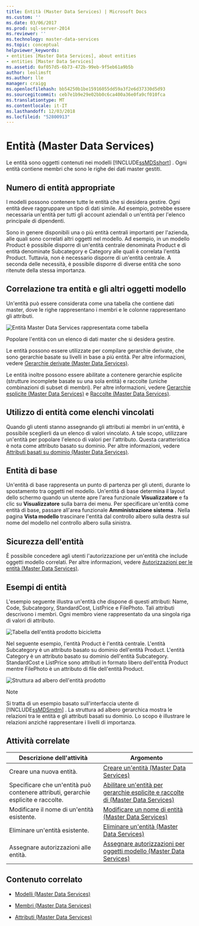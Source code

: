 ```yaml
---
title: Entità (Master Data Services) | Microsoft Docs
ms.custom: ''
ms.date: 03/06/2017
ms.prod: sql-server-2014
ms.reviewer: ''
ms.technology: master-data-services
ms.topic: conceptual
helpviewer_keywords:
- entities [Master Data Services], about entities
- entities [Master Data Services]
ms.assetid: 0af057d5-6b73-472b-99eb-9f5eb61a9b5b
author: leolimsft
ms.author: lle
manager: craigg
ms.openlocfilehash: bb54250b1be15916055dd59a3f2e6d37330d5d93
ms.sourcegitcommit: ceb7e1b9e29e02bb0c6ca400a36e0fa9cf010fca
ms.translationtype: MT
ms.contentlocale: it-IT
ms.lasthandoff: 12/03/2018
ms.locfileid: "52800913"
---
```

# <a name="entities-master-data-services"></a>Entità (Master Data Services)
  Le entità sono oggetti contenuti nei modelli [!INCLUDE[ssMDSshort](../includes/ssmdsshort-md.md)] . Ogni entità contiene membri che sono le righe dei dati master gestiti.  
  
## <a name="how-many-entities-are-appropriate"></a>Numero di entità appropriate  
 I modelli possono contenere tutte le entità che si desidera gestire. Ogni entità deve raggruppare un tipo di dati simile. Ad esempio, potrebbe essere necessaria un'entità per tutti gli account aziendali o un'entità per l'elenco principale di dipendenti.  
  
 Sono in genere disponibili una o più entità centrali importanti per l'azienda, alle quali sono correlati altri oggetti nel modello. Ad esempio, in un modello Product è possibile disporre di un'entità centrale denominata Product e di entità denominate Subcategory e Category alle quali è correlata l'entità Product. Tuttavia, non è necessario disporre di un'entità centrale. A seconda delle necessità, è possibile disporre di diverse entità che sono ritenute della stessa importanza.  
  
## <a name="how-entities-relate-to-other-model-objects"></a>Correlazione tra entità e gli altri oggetti modello  
 Un'entità può essere considerata come una tabella che contiene dati master, dove le righe rappresentano i membri e le colonne rappresentano gli attributi.  
  
 ![Entità Master Data Services rappresentata come tabella](../../2014/master-data-services/media/mds-conc-entity-table.gif "Entità Master Data Services rappresentata come tabella")  
  
 Popolare l'entità con un elenco di dati master che si desidera gestire.  
  
 Le entità possono essere utilizzate per compilare gerarchie derivate, che sono gerarchie basate su livelli in base a più entità. Per altre informazioni, vedere [Gerarchie derivate &#40;Master Data Services&#41;](derived-hierarchies-master-data-services.md).  
  
 Le entità inoltre possono essere abilitate a contenere gerarchie esplicite (strutture incomplete basate su una sola entità) e raccolte (uniche combinazioni di subset di membri). Per altre informazioni, vedere [Gerarchie esplicite &#40;Master Data Services&#41;](../../2014/master-data-services/explicit-hierarchies-master-data-services.md) e [Raccolte &#40;Master Data Services&#41;](../../2014/master-data-services/collections-master-data-services.md).  
  
## <a name="using-entities-as-constrained-lists"></a>Utilizzo di entità come elenchi vincolati  
 Quando gli utenti stanno assegnando gli attributi ai membri in un'entità, è possibile sceglierli da un elenco di valori vincolato. A tale scopo, utilizzare un'entità per popolare l'elenco di valori per l'attributo. Questa caratteristica è nota come attributo basato su dominio. Per altre informazioni, vedere [Attributi basati su dominio &#40;Master Data Services&#41;](../../2014/master-data-services/domain-based-attributes-master-data-services.md).  
  
## <a name="base-entities"></a>Entità di base  
 Un'entità di base rappresenta un punto di partenza per gli utenti, durante lo spostamento tra oggetti nel modello. Un'entità di base determina il layout dello schermo quando un utente apre l'area funzionale **Visualizzatore** e fa clic su **Visualizzatore** sulla barra dei menu. Per specificare un'entità come entità di base, passare all'area funzionale **Amministrazione sistema** . Nella pagina **Vista modello** trascinare l'entità dal controllo albero sulla destra sul nome del modello nel controllo albero sulla sinistra.  
  
## <a name="entity-security"></a>Sicurezza dell'entità  
 È possibile concedere agli utenti l'autorizzazione per un'entità che include oggetti modello correlati. Per altre informazioni, vedere [Autorizzazioni per le entità &#40;Master Data Services&#41;](../../2014/master-data-services/entity-permissions-master-data-services.md).  
  
## <a name="entity-examples"></a>Esempi di entità  
 L'esempio seguente illustra un'entità che dispone di questi attributi: Name, Code, Subcategory, StandardCost, ListPrice e FilePhoto. Tali attributi descrivono i membri. Ogni membro viene rappresentato da una singola riga di valori di attributo.  
  
 ![Tabella dell'entità prodotto bicicletta](../../2014/master-data-services/media/mds-conc-entity-table-w-data.gif "Tabella dell'entità prodotto bicicletta")  
  
 Nel seguente esempio, l'entità Product è l'entità centrale. L'entità Subcategory è un attributo basato su dominio dell'entità Product. L'entità Category è un attributo basato su dominio dell'entità Subcategory. StandardCost e ListPrice sono attributi in formato libero dell'entità Product mentre FilePhoto è un attributo di file dell'entità Product.  
  
 ![Struttura ad albero dell'entità prodotto](../../2014/master-data-services/media/mds-conc-entity-ui.gif "Struttura ad albero dell'entità prodotto")  
  
> [!NOTE]  
>  Si tratta di un esempio basato sull'interfaccia utente di [!INCLUDE[ssMDSmdm](../includes/ssmdsmdm-md.md)] . La struttura ad albero gerarchica mostra le relazioni tra le entità e gli attributi basati su dominio. Lo scopo è illustrare le relazioni anziché rappresentare i livelli di importanza.  
  
## <a name="related-tasks"></a>Attività correlate  
  
|Descrizione dell'attività|Argomento|  
|----------------------|-----------|  
|Creare una nuova entità.|[Creare un'entità &#40;Master Data Services&#41;](../../2014/master-data-services/create-an-entity-master-data-services.md)|  
|Specificare che un'entità può contenere attributi, gerarchie esplicite e raccolte.|[Abilitare un'entità per gerarchie esplicite e raccolte di &#40;Master Data Services&#41;](../../2014/master-data-services/enable-an-entity-for-explicit-hierarchies-and-collections-master-data-services.md)|  
|Modificare il nome di un'entità esistente.|[Modificare un nome di entità &#40;Master Data Services&#41;](edit-an-entity-master-data-services.md)|  
|Eliminare un'entità esistente.|[Eliminare un'entità &#40;Master Data Services&#41;](../../2014/master-data-services/delete-an-entity-master-data-services.md)|  
|Assegnare autorizzazioni alle entità.|[Assegnare autorizzazioni per oggetti modello &#40;Master Data Services&#41;](../../2014/master-data-services/assign-model-object-permissions-master-data-services.md)|  
  
## <a name="related-content"></a>Contenuto correlato  
  
-   [Modelli &#40;Master Data Services&#41;](../../2014/master-data-services/models-master-data-services.md)  
  
-   [Membri &#40;Master Data Services&#41;](../../2014/master-data-services/members-master-data-services.md)  
  
-   [Attributi &#40;Master Data Services&#41;](../../2014/master-data-services/attributes-master-data-services.md)  
  
  
